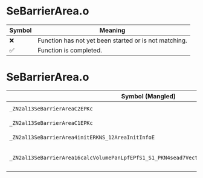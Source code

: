 # SeBarrierArea.o
| Symbol | Meaning 
| ------------- | ------------- 
| :x: | Function has not yet been started or is not matching. 
| :white_check_mark: | Function is completed. 


# SeBarrierArea.o
| Symbol (Mangled) | Symbol (Demangled) | Decompiled? |
| ------------- |  ------------- | ------------- |
| `_ZN2al13SeBarrierAreaC2EPKc` | `al::SeBarrierArea::SeBarrierArea(char const*)` | :white_check_mark: |
| `_ZN2al13SeBarrierAreaC1EPKc` | `al::SeBarrierArea::SeBarrierArea(char const*)` | :white_check_mark: |
| `_ZN2al13SeBarrierArea4initERKNS_12AreaInitInfoE` | `al::SeBarrierArea::init(al::AreaInitInfo const&)` | :white_check_mark: |
| `_ZN2al13SeBarrierArea16calcVolumePanLpfEPfS1_S1_PKN4sead7Vector3IfEES6_PKNS2_8Matrix34IfEE` | `al::SeBarrierArea::calcVolumePanLpf(float *,float *,float *,sead::Vector3<float> const*,sead::Vector3<float> const*,sead::Matrix34<float> const*)` | :white_check_mark: |

